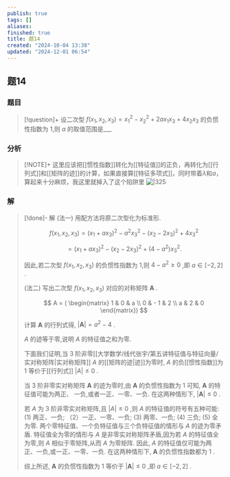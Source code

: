 ```yaml
---
publish: true
tags: []
aliases: 
finished: true
title: 题14
created: "2024-10-04 13:38"
updated: "2024-12-01 06:54"
---
```

## 题14
### 题目
> [!question]+
> 设二次型 $f( {{x}_{1},{x}_{2},{x}_{3}})  = {x}_{1}^{2} - {x}_{2}^{2} + {2a}{x}_{1}{x}_{3} + 4{x}_{2}{x}_{3}$ 的负惯性指数为 1,则 $a$ 的取值范围是___
### 分析
> [!NOTE]+
> 这里应该把[[惯性指数]]转化为[[特征值]]的正负，再转化为[[行列式]]和[[矩阵的迹]]的计算，如果直接算[[特征多项式]]，同时带着$\lambda$和$a$，算起来十分麻烦，我这里就掉入了这个陷阱里
> ![|325](https://img.hwenyi.tech/202411211811739.webp)
### 解
> [!done]-
> 解 (法一) 用配方法将原二次型化为标准形.
> 
> $$
> f( {{x}_{1},{x}_{2},{x}_{3}}) = {( {x}_{1} + a{x}_{3}) }^{2} - {a}^{2}{x}_{3}^{2} - {( {x}_{2} - 2{x}_{3}) }^{2} + 4{x}_{3}^{2}
> $$
> 
> $$
> = {( {x}_{1} + a{x}_{3}) }^{2} - {( {x}_{2} - 2{x}_{3}) }^{2} + ( {4 - {a}^{2}}) {x}_{3}^{2}.
> $$
> 
> 因此,若二次型 $f( {{x}_{1},{x}_{2},{x}_{3}})$ 的负惯性指数为 1,则 $4 - {a}^{2} \geq 0$ ,即 $a \in \lbrack {-2,2}\rbrack$ .
> 
> (法二) 写出二次型 $f( {{x}_{1},{x}_{2},{x}_{3}})$ 对应的对称矩阵 $\mathbf{A}$ .
> 
> $$
> A = ( \begin{matrix} 1 & 0 & a \\ 0 & - 1 & 2 \\ a & 2 & 0 \end{matrix})
> $$
> 
> 计算 $\mathbf{A}$ 的行列式得, $| \mathbf{A}| = {a}^{2} - 4$ .
> 
> $A$ 的迹等于零,说明 $A$ 的特征值之和为零.
> 
> 下面我们证明,当 3 阶非零[[大学数学/线代张宇/第五讲特征值与特征向量/实对称矩阵|实对称矩阵]] $A$ 的[[矩阵的迹|迹]]为零时, $A$ 的负[[惯性指数]]为 1 等价于[[行列式]] $| A| \leq 0$ .
> 
> 当 3 阶非零实对称矩阵 $\mathbf{A}$ 的迹为零时,由 $\mathbf{A}$ 的负惯性指数为 1 可知, $\mathbf{A}$ 的特征值可能为两正、 一负,或者一正、一零、一负. 在这两种情形下, $| \mathbf{A}| \leq 0$ .
> 
> 若 $A$ 为 3 阶非零实对称矩阵,且 $| A| \leq 0$ ,则 $A$ 的特征值的符号有五种可能:
> (1) 两正、一负; 
> （2）一正、一零、一负; 
> (3) 两零、一负; 
> (4) 三负; 
> (5) 全为零. 两个零特征值、一个负特征值与三个负特征值的情形与 $A$ 的迹为零矛盾. 
> 特征值全为零的情形与 $A$ 是非零实对称矩阵矛盾,因为若 $A$ 的特征值全为零,则 $A$ 相似于零矩阵,从而 $A$ 为零矩阵. 因此, $A$ 的特征值仅可能为两正、一负,或一正、一零、一负. 在这两种情形下, $\mathbf{A}$ 的负惯性指数都为 1 .
> 
> 综上所述, $\mathbf{A}$ 的负惯性指数为 1 等价于 $| \mathbf{A}| \leq 0$ ,即 $a \in \lbrack {-2,2}\rbrack$ .